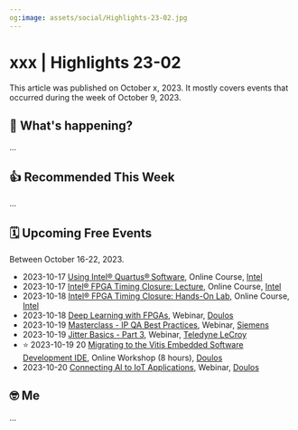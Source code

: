 ```yaml
---
og:image: assets/social/Highlights-23-02.jpg
---
```

# xxx | Highlights 23-02

This article was published on October x, 2023. It mostly covers events that
occurred during the week of October 9, 2023.

## 📰 What's happening?

...

## 👍 Recommended This Week

...

## 🗓️ Upcoming Free Events

Between October 16-22, 2023.

- 2023-10-17 [Using Intel®
  Quartus® Software](https://learning.intel.com/Developer/learn/courses/863/using-intelr-quartusrsoftware),
  Online Course, [Intel](https://www.intel.com)
- 2023-10-17 [Intel® FPGA Timing Closure:
  Lecture](https://learning.intel.com/developer/learn/courses/859/intelr-fpga-timing-closure-lecture),
  Online Course, [Intel](https://www.intel.com)
- 2023-10-18 [Intel® FPGA Timing Closure: Hands-On
  Lab](https://learning.intel.com/developer/learn/courses/7777/intelr-fpga-timing-closure-hands-on-lab),
  Online Course, [Intel](https://www.intel.com)
- 2023-10-18 [Deep Learning with
  FPGAs](https://www.doulos.com/webinars/deep-learning-with-fpgas/), Webinar,
  [Doulos](https://www.doulos.com/)
- 2023-10-19 [Masterclass - IP QA Best Practices](https://event.on24.com/wcc/r/4366874/4DC454392639C1809418D84CBA69454D), Webinar, [Siemens](https://www.siemens.com/)
- 2023-10-19 [Jitter Basics - Part
  3](https://go.teledynelecroy.com/l/48392/2023-08-29/8nx6z2?utm_source=alperyazarcom&utm_medium=web&utm_campaign=events),
  Webinar, [Teledyne
  LeCroy](https://www.teledynelecroy.com/?utm_source=alperyazarcom&utm_medium=web&utm_campaign=events)
- ⭐ 2023-10-19 20 [Migrating to the Vitis Embedded Software Development
  IDE](https://www.doulos.com/special-events/migrating-to-vitis-online-workshop/),
  Online Workshop (8 hours), [Doulos](https://www.doulos.com/)
- 2023-10-20 [Connecting AI to IoT
  Applications](https://www.doulos.com/webinars/connecting-ai-to-iot-applications),
  Webinar, [Doulos](https://www.doulos.com/)

## 🤓 Me

...

